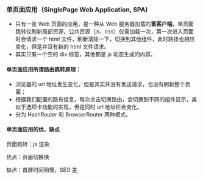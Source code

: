 ### 单页面应用（SinglePage Web Application, SPA)

- 只有一张 Web 页面的应用，是一种从 Web 服务器加载的**富客户端**，单页面跳转仅刷新局部资源，公共资源（js、css）仅需加载一次，第一次进入页面时会请求一个 html 文件，刷新清除一下，切换到其他组件，此时路径也相应变化，但是并没有新的 html 文件请求。
- 其实只有一个空的 div 标签，其他都是 js 动态生成的内容。

#### 单页面应用所谓路由跳转原理：

- 浏览器的 url 地址发生变化，但是其实并没有发送请求，也没有刷新整个页面；
- 根据我们配置的路有信息，每次点击切换路由，会切换到不同的组件显示，类似于选项卡功能的实现，但是同时 url 地址栏会变化。
- 分为 HashRouter 和 BrowserRouter 两种模式。

#### 单页面应用的优、缺点

页面跳转：js 渲染

优点：页面切换快

缺点：首屏时间稍慢，SEO 差





